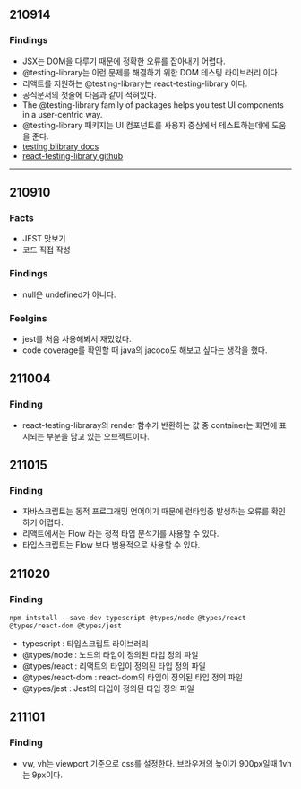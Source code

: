## 210914
### Findings
- JSX는 DOM을 다루기 때문에 정확한 오류를 잡아내기 어렵다.
- @testing-library는 이런 문제를 해결하기 위한 DOM 테스팅 라이브러리 이다.
- 리액트를 지원하는 @testing-library는 react-testing-library 이다.
- 공식문서의 첫줄에 다음과 같이 적혀있다.
- The @testing-library family of packages helps you test UI components in a user-centric way.
- @testing-library 패키지는 UI 컴포넌트를 사용자 중심에서 테스트하는데에 도움을 준다. 
- [testing blibrary docs](https://testing-library.com/docs/)
- [react-testing-library github](https://github.com/testing-library/react-testing-library)

---

## 210910
### Facts
- JEST 맛보기
- 코드 직접 작성
### Findings
- null은 undefined가 아니다.
### Feelgins
- jest를 처음 사용해봐서 재밌었다.
- code coverage를 확인할 때 java의 jacoco도 해보고 싶다는 생각을 했다.

## 211004
### Finding
- react-testing-libraray의 render 함수가 반환하는 값 중 container는 화면에 표시되는 부분을 담고 있는 오브젝트이다.

## 211015
### Finding
- 자바스크립트는 동적 프로그래밍 언어이기 때문에 런타임중 발생하는 오류를 확인하기 어렵다.
- 리액트에서는 Flow 라는 정적 타입 분석기를 사용할 수 있다.
- 타입스크립트는 Flow 보다 범용적으로 사용할 수 있다.


## 211020
### Finding
```
npm intstall --save-dev typescript @types/node @types/react @types/react-dom @types/jest
```
- typescript : 타입스크립트 라이브러리
- @types/node : 노드의 타입이 정의된 타입 정의 파일
- @types/react : 리액트의 타입이 정의된 타입 정의 파일
- @types/react-dom : react-dom의 타입이 정의된 타입 정의 파일
- @types/jest : Jest의 타입이 정의된 타입 정의 파일

## 211101
### Finding
- vw, vh는 viewport 기준으로 css를 설정한다. 브라우저의 높이가 900px일때 1vh는 9px이다.
